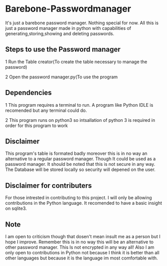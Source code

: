 # Barebone-Passwordmanager
It's just a barebone password manager. Nothing special for now. 
All this is just a password manager made in python with capabilities of generating,storing,showing and deleting passwords.


## Steps to use the Password manager

1 Run the Table creator(To create the table necessary to manage the password)


2 Open the password manager.py(To use the program

## Dependencies

1 This program requires a terminal to run. A program like Python IDLE is recomended but any terminal could do.

2 This program runs on python3 so intsallation of python 3 is required in order for this program to work

## Disclaimer

This program's table is formated badly moreover this is in no way an alternative to a regular password manager. Though It could be used as a password manager. It should be noted that this is not secure in any way. The Database will be stored locally so security will depened on the user. 

## Disclaimer for contributers

For those intrested in contributing to this project. I will only be allowing contributions in the Python language. It recomended to have a basic insight on sqlite3. 

## Note

I am open to criticism though that dosen't mean insult me as a person but I hope I improve. Remember this is in no way this will be
an alternative to other password manager. This Is not encrypted in any way all! Also I am only open to contributions in Python  not because I think it is better than all other languages but because it is the language im most comfortable with. 
